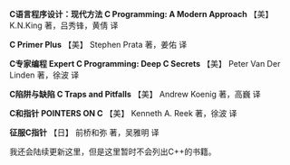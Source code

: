 **C语言程序设计：现代方法 C Programming: A Modern Approach** 【美】 K.N.King 著，吕秀锋，黄倩 译

**C Primer Plus** 【美】 Stephen Prata 著，姜佑 译

**C专家编程 Expert C Programming: Deep C Secrets** 【美】 Peter Van Der Linden 著，徐波 译

**C陷阱与缺陷 C Traps and Pitfalls** 【美】 Andrew Koenig 著，高巍 译

**C和指针 POINTERS ON C** 【美】 Kenneth A. Reek 著，徐波 译

**征服C指针** 【日】 前桥和弥 著，吴雅明 译

我还会陆续更新这里，但是这里暂时不会列出C++的书籍。
